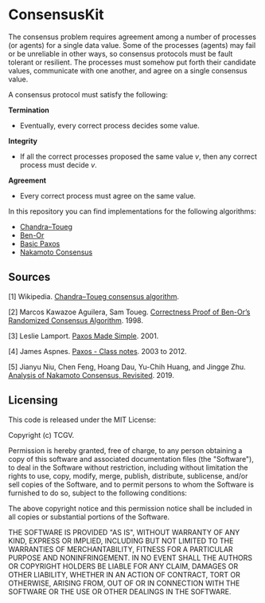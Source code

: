 # ConsensusKit

The consensus problem requires agreement among a number of processes (or agents) for a single data value. Some of the processes (agents) may fail or be unreliable in other ways, so consensus protocols must be fault tolerant or resilient. The processes must somehow put forth their candidate values, communicate with one another, and agree on a single consensus value.

A consensus protocol must satisfy the following:

**Termination**
* Eventually, every correct process decides some value.

**Integrity**
* If all the correct processes proposed the same value *v*, then any correct process must decide *v*.

**Agreement**
* Every correct process must agree on the same value.

In this repository you can find implementations for the following algorithms:

* [Chandra–Toueg](https://github.com/TCGV/ConsensusKit/tree/master/Tcgv.ConsensusKit/Algorithms/ChandraToueg)
* [Ben-Or](https://github.com/TCGV/ConsensusKit/tree/master/Tcgv.ConsensusKit/Algorithms/BenOr)
* [Basic Paxos](https://github.com/TCGV/ConsensusKit/tree/master/Tcgv.ConsensusKit/Algorithms/Paxos)
* [Nakamoto Consensus](https://github.com/TCGV/ConsensusKit/tree/master/Tcgv.ConsensusKit/Algorithms/Nakamoto)

## Sources

[1] Wikipedia. [Chandra–Toueg consensus algorithm](https://en.wikipedia.org/wiki/Chandra%E2%80%93Toueg_consensus_algorithm).

[2] Marcos Kawazoe Aguilera, Sam Toueg. [Correctness Proof of Ben-Or’s Randomized Consensus Algorithm](https://ecommons.cornell.edu/bitstream/handle/1813/7336/98-1682.pdf?sequence=1). 1998.

[3] Leslie Lamport. [Paxos Made Simple](https://lamport.azurewebsites.net/pubs/paxos-simple.pdf). 2001.

[4] James Aspnes. [Paxos - Class notes](https://www.cs.yale.edu/homes/aspnes/pinewiki/Paxos.html). 2003 to 2012.

[5] Jianyu Niu, Chen Feng, Hoang Dau, Yu-Chih Huang, and Jingge Zhu. [Analysis of Nakamoto Consensus, Revisited](https://arxiv.org/abs/1910.08510). 2019.

## Licensing

This code is released under the MIT License:

Copyright (c) TCGV.

Permission is hereby granted, free of charge, to any person obtaining a copy
of this software and associated documentation files (the "Software"), to deal
in the Software without restriction, including without limitation the rights
to use, copy, modify, merge, publish, distribute, sublicense, and/or sell
copies of the Software, and to permit persons to whom the Software is
furnished to do so, subject to the following conditions:

The above copyright notice and this permission notice shall be included in
all copies or substantial portions of the Software.

THE SOFTWARE IS PROVIDED "AS IS", WITHOUT WARRANTY OF ANY KIND, EXPRESS OR
IMPLIED, INCLUDING BUT NOT LIMITED TO THE WARRANTIES OF MERCHANTABILITY,
FITNESS FOR A PARTICULAR PURPOSE AND NONINFRINGEMENT. IN NO EVENT SHALL THE
AUTHORS OR COPYRIGHT HOLDERS BE LIABLE FOR ANY CLAIM, DAMAGES OR OTHER
LIABILITY, WHETHER IN AN ACTION OF CONTRACT, TORT OR OTHERWISE, ARISING FROM,
OUT OF OR IN CONNECTION WITH THE SOFTWARE OR THE USE OR OTHER DEALINGS IN
THE SOFTWARE.
